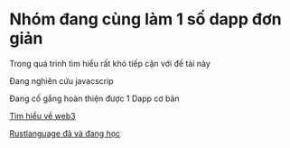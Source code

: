 # Nhóm đang cùng làm 1 số dapp đơn giản 

 Trong quá trinh tìm hiểu rất khó tiếp cận với đề tài này 
 
 Đang nghiên cứu  javacscrip
 
 Đang cố gắng hoàn thiện được 1 Dapp cơ bản
 
 [Tìm hiểu về web3](https://coin98.net/web3)
 
 [Rustlanguage đã và đang học]( https://github.com/NguyenHaDoanh/se07-24.1/tree/main/contract/Rust%20learning)
